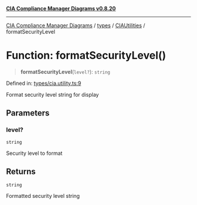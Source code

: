 [**CIA Compliance Manager Diagrams v0.8.20**](../../../../README.md)

***

[CIA Compliance Manager Diagrams](../../../../modules.md) / [types](../../../README.md) / [CIAUtilities](../README.md) / formatSecurityLevel

# Function: formatSecurityLevel()

> **formatSecurityLevel**(`level?`): `string`

Defined in: [types/cia.utility.ts:9](https://github.com/Hack23/cia-compliance-manager/blob/9180e2700dca841f6711d7243c036db4de73db57/src/types/cia.utility.ts#L9)

Format security level string for display

## Parameters

### level?

`string`

Security level to format

## Returns

`string`

Formatted security level string
